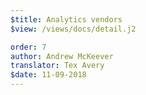 ```yaml
---
$title: Analytics vendors
$view: /views/docs/detail.j2

order: 7
author: Andrew McKeever
translator: Tex Avery
$date: 11-09-2018
---
```


